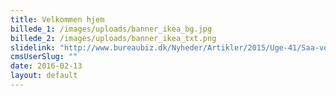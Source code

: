 ```yaml
---
title: Velkommen hjem
billede_1: /images/uploads/banner_ikea_bg.jpg
billede_2: /images/uploads/banner_ikea_txt.png
slidelink: "http://www.bureaubiz.dk/Nyheder/Artikler/2015/Uge-41/Saa-vendte-ogsaa-Ikea-tilbage-til-Hjaltelin"
cmsUserSlug: ""
date: 2016-02-13 
layout: default
---
```


